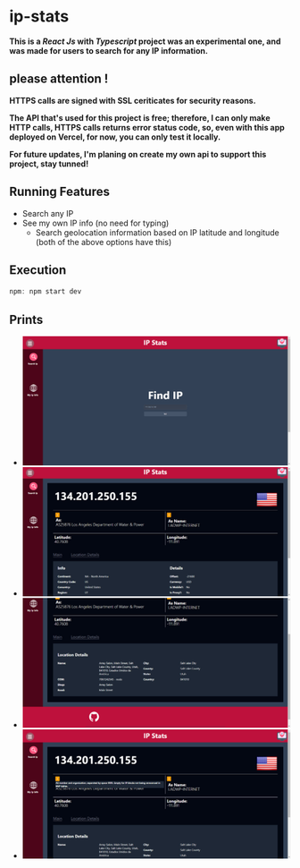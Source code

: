 # ip-stats

<strong>This is a *React Js* with *Typescript* project was an experimental one, and was made for users to search for any IP information.</strong>

## please attention !

<strong>HTTPS calls are signed with SSL ceriticates for security reasons.</strong>

<strong>The API that's used for this project is free; therefore, I can only make HTTP calls, HTTPS calls returns error status code, so, even with this app deployed on Vercel, for now, you can only test it locally.</strong>

<strong>For future updates, I'm planing on create my own api to support this project, stay tunned!</strong>

## Running Features
- Search any IP
- See my own IP info (no need for typing)
    - Search geolocation information based on IP latitude and longitude (both of the above options have this)
## Execution
```Javascript
npm: npm start dev
```

## Prints
- ![alt text](https://github.com/AaronCrvl/ip-stats/blob/main/src/img/app/mainScreen.jpg?raw=true)
- ![alt text](https://github.com/AaronCrvl/ip-stats/blob/main/src/img/app/searchIp.jpg?raw=true)
- ![alt text](https://github.com/AaronCrvl/ip-stats/blob/main/src/img/app/searchIp_locationdetails.jpg?raw=true)
- ![alt text](https://github.com/AaronCrvl/ip-stats/blob/main/src/img/app/searchIp_toolTip.jpg?raw=true)
